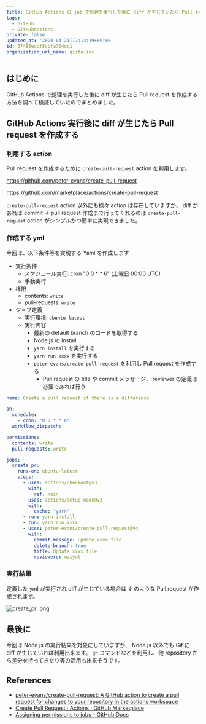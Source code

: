 ```yaml
---
title: GitHub Actions の job で処理を実行した後に diff が生じていたら Pull request を作成する
tags:
  - GitHub
  - GitHubActions
private: false
updated_at: '2023-04-21T17:13:19+09:00'
id: 57486edcf8cbfa764dc1
organization_url_name: qiita-inc
---
```

## はじめに

GitHub Actions で処理を実行した後に diff が生じたら Pull request を作成する方法を調べて検証していたのでまとめました。

## GitHub Actions 実行後に diff が生じたら Pull request を作成する

### 利用する action

Pull request を作成するために `create-pull-request` action を利用します。

https://github.com/peter-evans/create-pull-request

https://github.com/marketplace/actions/create-pull-request

`create-pull-request` action 以外にも様々 action は存在していますが、
diff があれば commit → pull request 作成まで行ってくれるのは  `create-pull-request` action がシンプルかつ簡単に実現できました。

### 作成する yml

今回は、以下条件等を実現する Yaml を作成します

- 実行条件
    - スケジュール実行: cron "0 0 * * 6" (土曜日 00:00 UTC) 
    - 手動実行
- 権限
    - contents: `write`
    - pull-requests: `write`
- ジョブ定義
    - 実行環境: `ubuntu-latest`
    - 実行内容
        - 最新の default branch のコードを取得する
        - Node.js の install
        - `yarn install` を実行する
        - `yarn run xxxx` を実行する
        -  `peter-evans/create-pull-request` を利用し Pull request を作成する
            -  Pull request の title や commit メッセージ、 reviewer の定義は必要であれば行う

```yml:.github/workflows/create_pr.yml
name: Create a pull request if there is a difference

on:
  schedule:
    - cron: "0 0 * * 6"
  workflow_dispatch:

permissions:
  contents: write
  pull-requests: write

jobs:
  create_pr:
    runs-on: ubuntu-latest
    steps:
      - uses: actions/checkout@v3
        with:
          ref: main
      - uses: actions/setup-node@v3
        with:
          cache: "yarn"
      - run: yarn install
      - run: yarn run xxxx
      - uses: peter-evans/create-pull-request@v4
        with:
          commit-message: Update xxxx file
          delete-branch: true
          title: Update xxxx file
          reviewers: mziyut
```

### 実行結果

定義した yml が実行され diff が生じている場合は ↓ のような Pull request が作成されます。

![create_pr .png](https://qiita-image-store.s3.ap-northeast-1.amazonaws.com/0/55950/896382b7-2e74-6336-d593-f84f123d13ba.png)

## 最後に

今回は Node.js の実行結果を対象にしていますが、 Node.js 以外でも Git に diff が生じていれば利用出来ます。
`gh` コマンドなどを利用し、他 repository から差分を持ってきたり等の活用も出来そうです。


## References

- [peter-evans/create-pull-request: A GitHub action to create a pull request for changes to your repository in the actions workspace](https://github.com/peter-evans/create-pull-request)
- [Create Pull Request · Actions · GitHub Marketplace](https://github.com/marketplace/actions/create-pull-request)
- [Assigning permissions to jobs - GitHub Docs](https://docs.github.com/en/actions/using-jobs/assigning-permissions-to-jobs)
